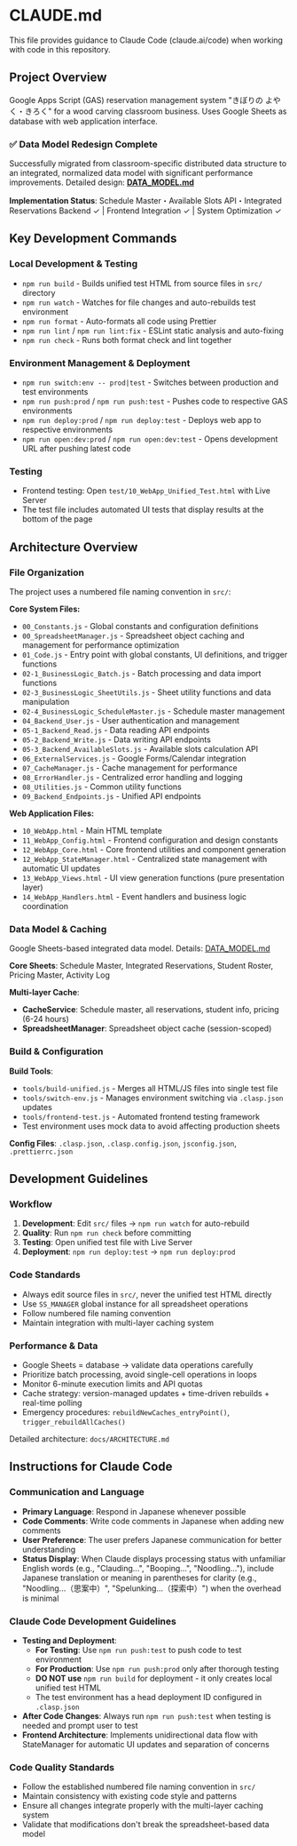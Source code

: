 # CLAUDE.md

This file provides guidance to Claude Code (claude.ai/code) when working with code in this
repository.

## Project Overview

Google Apps Script (GAS) reservation management system "きぼりの よやく・きろく" for a wood carving
classroom business. Uses Google Sheets as database with web application interface.

### ✅ Data Model Redesign Complete

Successfully migrated from classroom-specific distributed data structure to an integrated,
normalized data model with significant performance improvements. Detailed design:
**[DATA_MODEL.md](docs/DATA_MODEL.md)**

**Implementation Status**: Schedule Master・Available Slots API・Integrated Reservations Backend ✓ |
Frontend Integration ✓ | System Optimization ✓

## Key Development Commands

### Local Development & Testing

- `npm run build` - Builds unified test HTML from source files in `src/` directory
- `npm run watch` - Watches for file changes and auto-rebuilds test environment
- `npm run format` - Auto-formats all code using Prettier
- `npm run lint` / `npm run lint:fix` - ESLint static analysis and auto-fixing
- `npm run check` - Runs both format check and lint together

### Environment Management & Deployment

- `npm run switch:env -- prod|test` - Switches between production and test environments
- `npm run push:prod` / `npm run push:test` - Pushes code to respective GAS environments
- `npm run deploy:prod` / `npm run deploy:test` - Deploys web app to respective environments
- `npm run open:dev:prod` / `npm run open:dev:test` - Opens development URL after pushing latest
  code

### Testing

- Frontend testing: Open `test/10_WebApp_Unified_Test.html` with Live Server
- The test file includes automated UI tests that display results at the bottom of the page

## Architecture Overview

### File Organization

The project uses a numbered file naming convention in `src/`:

**Core System Files:**

- `00_Constants.js` - Global constants and configuration definitions
- `00_SpreadsheetManager.js` - Spreadsheet object caching and management for performance
  optimization
- `01_Code.js` - Entry point with global constants, UI definitions, and trigger functions
- `02-1_BusinessLogic_Batch.js` - Batch processing and data import functions
- `02-3_BusinessLogic_SheetUtils.js` - Sheet utility functions and data manipulation
- `02-4_BusinessLogic_ScheduleMaster.js` - Schedule master management
- `04_Backend_User.js` - User authentication and management
- `05-1_Backend_Read.js` - Data reading API endpoints
- `05-2_Backend_Write.js` - Data writing API endpoints
- `05-3_Backend_AvailableSlots.js` - Available slots calculation API
- `06_ExternalServices.js` - Google Forms/Calendar integration
- `07_CacheManager.js` - Cache management for performance
- `08_ErrorHandler.js` - Centralized error handling and logging
- `08_Utilities.js` - Common utility functions
- `09_Backend_Endpoints.js` - Unified API endpoints

**Web Application Files:**

- `10_WebApp.html` - Main HTML template
- `11_WebApp_Config.html` - Frontend configuration and design constants
- `12_WebApp_Core.html` - Core frontend utilities and component generation
- `12_WebApp_StateManager.html` - Centralized state management with automatic UI updates
- `13_WebApp_Views.html` - UI view generation functions (pure presentation layer)
- `14_WebApp_Handlers.html` - Event handlers and business logic coordination

### Data Model & Caching

Google Sheets-based integrated data model. Details: [DATA_MODEL.md](docs/DATA_MODEL.md)

**Core Sheets**: Schedule Master, Integrated Reservations, Student Roster, Pricing Master, Activity
Log

**Multi-layer Cache**:

- **CacheService**: Schedule master, all reservations, student info, pricing (6-24 hours)
- **SpreadsheetManager**: Spreadsheet object cache (session-scoped)

### Build & Configuration

**Build Tools**:

- `tools/build-unified.js` - Merges all HTML/JS files into single test file
- `tools/switch-env.js` - Manages environment switching via `.clasp.json` updates
- `tools/frontend-test.js` - Automated frontend testing framework
- Test environment uses mock data to avoid affecting production sheets

**Config Files**: `.clasp.json`, `.clasp.config.json`, `jsconfig.json`, `.prettierrc.json`

## Development Guidelines

### Workflow

1. **Development**: Edit `src/` files → `npm run watch` for auto-rebuild
2. **Quality**: Run `npm run check` before committing
3. **Testing**: Open unified test file with Live Server
4. **Deployment**: `npm run deploy:test` → `npm run deploy:prod`

### Code Standards

- Always edit source files in `src/`, never the unified test HTML directly
- Use `SS_MANAGER` global instance for all spreadsheet operations
- Follow numbered file naming convention
- Maintain integration with multi-layer caching system

### Performance & Data

- Google Sheets = database → validate data operations carefully
- Prioritize batch processing, avoid single-cell operations in loops
- Monitor 6-minute execution limits and API quotas
- Cache strategy: version-managed updates + time-driven rebuilds + real-time polling
- Emergency procedures: `rebuildNewCaches_entryPoint()`, `trigger_rebuildAllCaches()`

Detailed architecture: `docs/ARCHITECTURE.md`

## Instructions for Claude Code

### Communication and Language

- **Primary Language**: Respond in Japanese whenever possible
- **Code Comments**: Write code comments in Japanese when adding new comments
- **User Preference**: The user prefers Japanese communication for better understanding
- **Status Display**: When Claude displays processing status with unfamiliar English words (e.g.,
  "Clauding...", "Booping...", "Noodling..."), include Japanese translation or meaning in
  parentheses for clarity (e.g., "Noodling...（思案中）", "Spelunking...（探索中）") when the
  overhead is minimal

### Claude Code Development Guidelines

- **Testing and Deployment**:
  - **For Testing**: Use `npm run push:test` to push code to test environment
  - **For Production**: Use `npm run push:prod` only after thorough testing
  - **DO NOT use** `npm run build` for deployment - it only creates local unified test HTML
  - The test environment has a head deployment ID configured in `.clasp.json`
- **After Code Changes**: Always run `npm run push:test` when testing is needed and prompt user to
  test
- **Frontend Architecture**: Implements unidirectional data flow with StateManager for automatic UI
  updates and separation of concerns

### Code Quality Standards

- Follow the established numbered file naming convention in `src/`
- Maintain consistency with existing code style and patterns
- Ensure all changes integrate properly with the multi-layer caching system
- Validate that modifications don't break the spreadsheet-based data model
